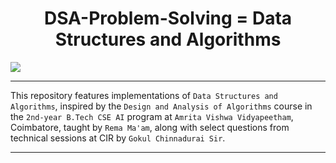 <h1 align="center"> DSA-Problem-Solving = Data Structures and Algorithms </h1>

<div align="center" style="display:flex; align-items: center; justify: center; text-decoration: none ">
  <a href="https://github.com/Ashrockzzz2003/Data_Structures_and_Algorithms" target="_blank" rel="noreferrer">
    <img align='center' src="https://img.shields.io/github/created-at/Keerthivasan-Venkitajalam/DSA-Problem-Solving"/>
  </a>  
</div>

---

This repository features implementations of `Data Structures and Algorithms`, inspired by the `Design and Analysis of Algorithms` course in the `2nd-year B.Tech CSE AI` program at `Amrita Vishwa Vidyapeetham`, Coimbatore, taught by `Rema Ma'am`, along with select questions from technical sessions at CIR by `Gokul Chinnadurai Sir`.

---
